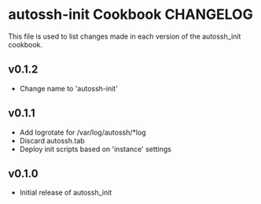 autossh-init Cookbook CHANGELOG
===============================
This file is used to list changes made in each version of the
autossh_init cookbook.

v0.1.2
------
- Change name to 'autossh-init'

v0.1.1
------
- Add logrotate for /var/log/autossh/*log
- Discard autossh.tab
- Deploy init scripts based on 'instance' settings

v0.1.0
------
- Initial release of autossh_init
